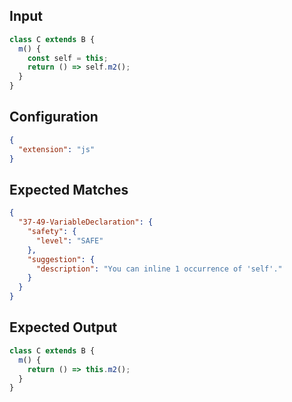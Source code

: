 
## Input
```javascript input
class C extends B {
  m() {
    const self = this;
    return () => self.m2();
  }
}
```

## Configuration
```json configuration
{
  "extension": "js"
}
```

## Expected Matches
```json expected matches
{
  "37-49-VariableDeclaration": {
    "safety": {
      "level": "SAFE"
    },
    "suggestion": {
      "description": "You can inline 1 occurrence of 'self'."
    }
  }
}
```

## Expected Output
```javascript expected output
class C extends B {
  m() {
    return () => this.m2();
  }
}
```
